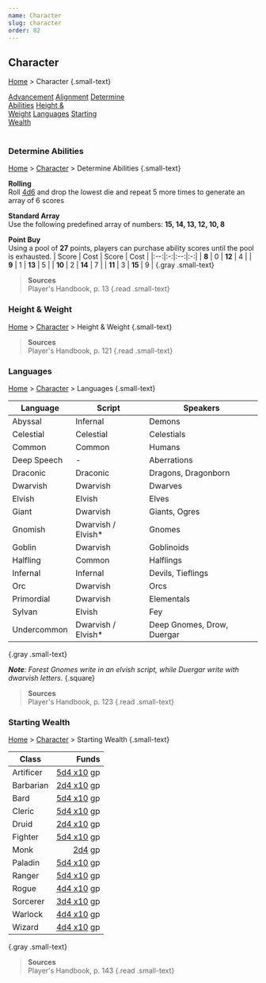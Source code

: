 ```yaml
---
name: Character
slug: character
order: 02
---
```

## Character
[Home](home) > Character {.small-text}

<div id="menu-container">
    <a href="advancement">Advancement</a>
    <a href="alignment">Alignment</a>
    <a href="determine-abilities">Determine<br/> Abilities</a>
    <a href="height-and-weight">Height &<br/> Weight</a>
    <a href="languages">Languages</a>
    <a href="starting-wealth">Starting<br/> Wealth</a>
</div>
<br/>



### Determine Abilities
[Home](home) > [Character](character) > Determine Abilities {.small-text}

**Rolling**<br/>
Roll [4d6](/roll/4d6) and drop the lowest die and repeat 5 more times to generate an array of 6 scores

**Standard Array**<br/>
Use the following predefined array of numbers: **15, 14, 13, 12, 10, 8**

**Point Buy**<br/>
Using a pool of **27** points, players can purchase ability scores until the pool is exhausted.
| Score | Cost | Score | Cost |
|:--:|:-:|:--:|:-:|
|  **8** | 0 | **12** | 4 |
|  **9** | 1 | **13** | 5 |
| **10** | 2 | **14** | 7 |
| **11** | 3 | **15** | 9 |
{.gray .small-text}

> **Sources** <br/>
> Player's Handbook, p. 13
{.read .small-text}



### Height & Weight
[Home](home) > [Character](character) > Height & Weight {.small-text}

> **Sources** <br/>
> Player's Handbook, p. 121
{.read .small-text}



### Languages
[Home](home) > [Character](character) > Languages {.small-text}

| Language    | Script     | Speakers |
|-------------|------------|----------|
| Abyssal     | Infernal   | Demons |
| Celestial   | Celestial  | Celestials |
| Common      | Common     | Humans |
| Deep Speech | -          | Aberrations |
| Draconic    | Draconic   | Dragons, Dragonborn |
| Dwarvish    | Dwarvish   | Dwarves |
| Elvish      | Elvish     | Elves |
| Giant       | Dwarvish   | Giants, Ogres |
| Gnomish     | Dwarvish / Elvish* | Gnomes |
| Goblin      | Dwarvish   | Goblinoids |
| Halfling    | Common     | Halflings |
| Infernal    | Infernal   | Devils, Tieflings |
| Orc         | Dwarvish   | Orcs |
| Primordial  | Dwarvish   | Elementals |
| Sylvan      | Elvish     | Fey |
| Undercommon | Dwarvish / Elvish* | Deep Gnomes, Drow, Duergar |
{.gray .small-text}

***Note**: Forest Gnomes write in an elvish script, while Duergar write with dwarvish letters.*
{.square}

> **Sources** <br/>
> Player's Handbook, p. 123
{.read .small-text}



### Starting Wealth
[Home](home) > [Character](character) > Starting Wealth {.small-text}

| Class | Funds |
|-------|------:|
| Artificer | [5d4 x10](/roll/5d4x10) gp |
| Barbarian | [2d4 x10](/roll/2d4x10) gp |
| Bard      | [5d4 x10](/roll/5d4x10) gp |
| Cleric    | [5d4 x10](/roll/5d4x10) gp |
| Druid     | [2d4 x10](/roll/2d4x10) gp |
| Fighter   | [5d4 x10](/roll/5d4x10) gp |
| Monk      |         [2d4](/roll/2d4) gp |
| Paladin   | [5d4 x10](/roll/5d4x10) gp |
| Ranger    | [5d4 x10](/roll/5d4x10) gp |
| Rogue     | [4d4 x10](/roll/4d4x10) gp |
| Sorcerer  | [3d4 x10](/roll/3d4x10) gp |
| Warlock   | [4d4 x10](/roll/4d4x10) gp |
| Wizard    | [4d4 x10](/roll/4d4x10) gp |
{.gray .small-text}

> **Sources** <br/>
> Player's Handbook, p. 143
{.read .small-text}